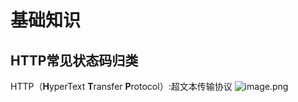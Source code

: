 # 基础知识
## HTTP常见状态码归类
HTTP（**H**yperText **T**ransfer **P**rotocol）:超文本传输协议
![image.png](https://cdn.nlark.com/yuque/0/2023/png/38420467/1691479457844-5add8c9d-aa30-4738-bf68-450c127574b9.png#averageHue=%23cbb728&clientId=u628dc7fe-d030-4&from=paste&height=481&id=u10c9208f&originHeight=541&originWidth=1041&originalType=binary&ratio=1.125&rotation=0&showTitle=false&size=323039&status=done&style=none&taskId=ub34a168f-0619-407b-b0b4-d4e3b3a579c&title=&width=925.3333333333334)
